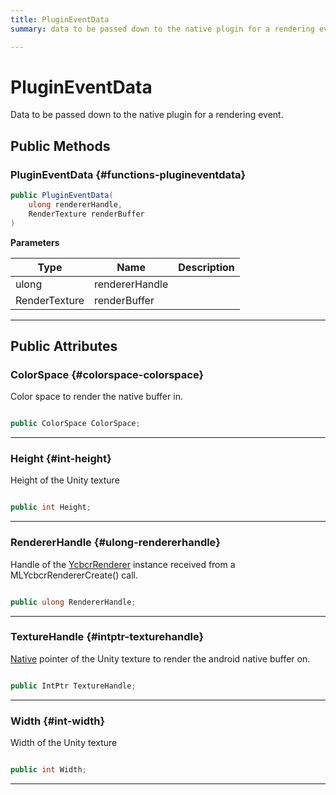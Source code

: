 ```yaml
---
title: PluginEventData
summary: data to be passed down to the native plugin for a rendering event. 

---
```


# PluginEventData




Data to be passed down to the native plugin for a rendering event.   





## Public Methods

###  PluginEventData {#functions-plugineventdata}

```csharp
public PluginEventData(
    ulong rendererHandle,
    RenderTexture renderBuffer
)
```


**Parameters**

| Type | Name  | Description  | 
|--|--|--|
| ulong |rendererHandle||
| RenderTexture |renderBuffer||






-----------

## Public Attributes

### ColorSpace {#colorspace-colorspace}

Color space to render the native buffer in. 

```csharp

public ColorSpace ColorSpace;

```






-----------

### Height {#int-height}

Height of the Unity texture 

```csharp

public int Height;

```






-----------

### RendererHandle {#ulong-rendererhandle}

Handle of the [YcbcrRenderer](/versioned_docs/version-22-May-2023/unity-api/api/UnityEngine.XR.MagicLeap/YcbcrRenderer/UnityEngine.XR.MagicLeap.YcbcrRenderer.md) instance received from a MLYcbcrRendererCreate() call. 

```csharp

public ulong RendererHandle;

```






-----------

### TextureHandle {#intptr-texturehandle}

[Native](/versioned_docs/version-22-May-2023/unity-api/api/UnityEngine.XR.MagicLeap.Native/UnityEngine.XR.MagicLeap.Native.md) pointer of the Unity texture to render the android native buffer on. 

```csharp

public IntPtr TextureHandle;

```






-----------

### Width {#int-width}

Width of the Unity texture 

```csharp

public int Width;

```






-----------


